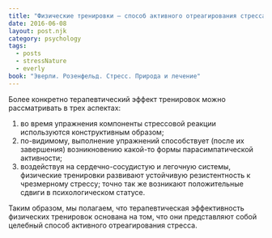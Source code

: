 ```yaml
---
title: "Физические тренировки – способ активного отреагирования стресса"
date: 2016-06-08
layout: post.njk
category: psychology
tags:
  - posts
  - stressNature
  - everly
book: "Эверли. Розенфельд. Стресс. Природа и лечение"
---
```


Более конкретно терапевтический эффект тренировок можно рассматривать в трех аспектах:

1. во время упражнения компоненты стрессовой реакции используются конструктивным образом;
2. по-видимому, выполнение упражнений способствует (после их завершения) возникновению какой-то формы парасимпатической активности;
3. воздействуя на сердечно-сосудистую и легочную системы, физические тренировки развивают устойчивую резистентность к чрезмерному стрессу; точно так же возникают положительные сдвиги в психологическом статусе.

Таким образом, мы полагаем, что терапевтическая эффективность физических тренировок основана на том, что они представляют собой целебный способ активного отреагирования стресса.
